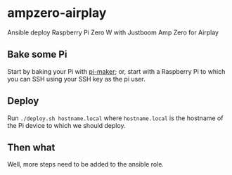 # ampzero-airplay
Ansible deploy Raspberry Pi Zero W with Justboom Amp Zero for Airplay

## Bake some Pi

Start by baking your Pi with [pi-maker](https://github.com/bengoodwyn/pi-maker); or,
start with a Raspberry Pi to which you can SSH using your SSH key as the pi user.

## Deploy

Run `./deploy.sh hostname.local` where `hostname.local` is the hostname of the Pi device to which we should deploy.

## Then what

Well, more steps need to be added to the ansible role.
